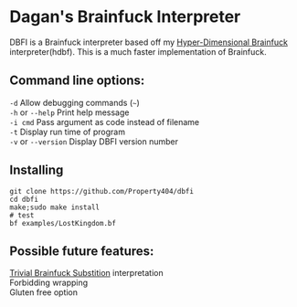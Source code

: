 # Dagan's Brainfuck Interpreter
DBFI is a Brainfuck interpreter based off my [Hyper-Dimensional Brainfuck](https://github.com/Property404/hdbf) interpreter(hdbf). This is a much faster implementation of Brainfuck.

## Command line options:
`-d`	Allow debugging commands (`~`)  
`-h` or `--help`	Print help message  
`-i cmd`	Pass argument as code instead of filename  
`-t`	Display run time of program  
`-v` or `--version`	Display DBFI version number

## Installing
    git clone https://github.com/Property404/dbfi
    cd dbfi
    make;sudo make install
    # test
    bf examples/LostKingdom.bf

## Possible future features:  
[Trivial Brainfuck Substition](https://esolangs.org/wiki/TrivialBrainfuckSubstitution) interpretation  
Forbidding wrapping  
Gluten free option
